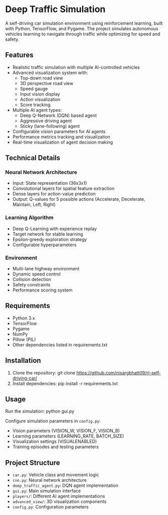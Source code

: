 # Deep Traffic Simulation

A self-driving car simulation environment using reinforcement learning, built with Python, TensorFlow, and Pygame. The project simulates autonomous vehicles learning to navigate through traffic while optimizing for speed and safety.

## Features

- Realistic traffic simulation with multiple AI-controlled vehicles
- Advanced visualization system with:
  - Top-down road view
  - 3D perspective road view
  - Speed gauge
  - Input vision display
  - Action visualization
  - Score tracking
- Multiple AI agent types:
  - Deep Q-Network (DQN) based agent
  - Aggressive driving agent
  - Sticky (lane-following) agent
- Configurable vision parameters for AI agents
- Performance metrics tracking and visualization
- Real-time visualization of agent decision making

## Technical Details

### Neural Network Architecture
- Input: State representation (36x3x1)
- Convolutional layers for spatial feature extraction
- Dense layers for action-value prediction
- Output: Q-values for 5 possible actions (Accelerate, Decelerate, Maintain, Left, Right)

### Learning Algorithm
- Deep Q-Learning with experience replay
- Target network for stable learning
- Epsilon-greedy exploration strategy
- Configurable hyperparameters

### Environment
- Multi-lane highway environment
- Dynamic speed control
- Collision detection
- Safety constraints
- Performance scoring system

## Requirements

- Python 3.x
- TensorFlow
- Pygame
- NumPy
- Pillow (PIL)
- Other dependencies listed in requirements.txt

## Installation

1. Clone the repository:
   git clone https://github.com/nisargbhatt09/rl-self-driving-car/
2. Install dependencies:
   pip install -r requirements.txt

## Usage

Run the simulation:
python gui.py


Configure simulation parameters in `config.py`:
- Vision parameters (VISION_W, VISION_F, VISION_B)
- Learning parameters (LEARNING_RATE, BATCH_SIZE)
- Visualization settings (VISUALENABLED)
- Training episodes and testing parameters

## Project Structure

- `car.py`: Vehicle class and movement logic
- `cnn.py`: Neural network architecture
- `deep_traffic_agent.py`: DQN agent implementation
- `gui.py`: Main simulation interface
- `players/`: Different AI agent implementations
- `advanced_view/`: 3D visualization components
- `config.py`: Configuration parameters
